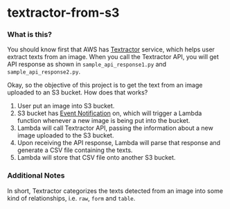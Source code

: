 # textractor-from-s3

### What is this?
You should know first that AWS has [Textractor](https://aws.amazon.com/textract/) service, which helps user extract texts from an image. When you call the Textractor API, you will get API response as shown in `sample_api_response1.py` and `sample_api_response2.py`.

Okay, so the objective of this project is to get the text from an image uploaded to an S3 bucket. How does that works?

1. User put an image into S3 bucket.
2. S3 bucket has [Event Notification](https://docs.aws.amazon.com/AmazonS3/latest/userguide/NotificationHowTo.html) on, which will trigger a Lambda function whenever a new image is being put into the bucket.
3. Lambda will call Textractor API, passing the information about a new image uploaded to the S3 bucket.
4. Upon receiving the API response, Lambda will parse that response and generate a CSV file containing the texts.
5. Lambda will store that CSV file onto another S3 bucket.

### Additional Notes
In short, Textractor categorizes the texts detected from an image into some kind of relationships, i.e. `raw`, `form` and `table`.
